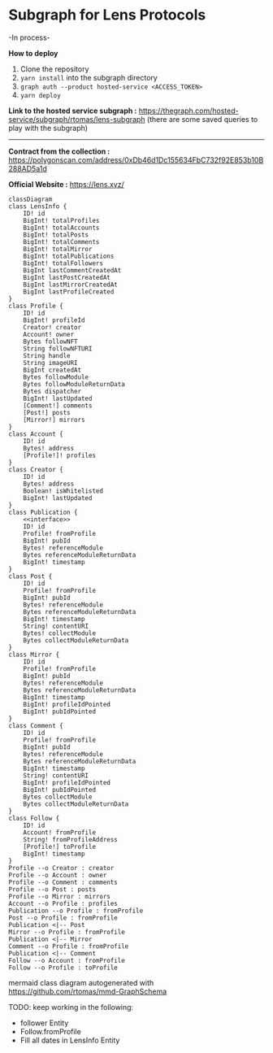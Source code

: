 # Subgraph for Lens Protocols

-In process-

**How to deploy**

1. Clone the repository
2. ``` yarn install ``` into the subgraph directory
3. ```graph auth --product hosted-service <ACCESS_TOKEN>```
4. ```yarn deploy```

**Link to the hosted service subgraph :**
https://thegraph.com/hosted-service/subgraph/rtomas/lens-subgraph
(there are some saved queries to play with the subgraph)

---

**Contract from the collection :**
https://polygonscan.com/address/0xDb46d1Dc155634FbC732f92E853b10B288AD5a1d

**Official Website :**
https://lens.xyz/

```mermaid
classDiagram
class LensInfo {
	ID! id
	BigInt! totalProfiles
	BigInt! totalAccounts
	BigInt! totalPosts
	BigInt! totalComments
	BigInt! totalMirror
	BigInt! totalPublications
	BigInt! totalFollowers
	BigInt lastCommentCreatedAt
	BigInt lastPostCreatedAt
	BigInt lastMirrorCreatedAt
	BigInt lastProfileCreated
}
class Profile {
	ID! id
	BigInt! profileId
	Creator! creator
	Account! owner
	Bytes followNFT
	String followNFTURI
	String handle
	String imageURI
	BigInt createdAt
	Bytes followModule
	Bytes followModuleReturnData
	Bytes dispatcher
	BigInt! lastUpdated
	[Comment!] comments
	[Post!] posts
	[Mirror!] mirrors
}
class Account {
	ID! id
	Bytes! address
	[Profile!]! profiles
}
class Creator {
	ID! id
	Bytes! address
	Boolean! isWhitelisted
	BigInt! lastUpdated
}
class Publication {
	<<interface>>
	ID! id
	Profile! fromProfile
	BigInt! pubId
	Bytes! referenceModule
	Bytes referenceModuleReturnData
	BigInt! timestamp
}
class Post {
	ID! id
	Profile! fromProfile
	BigInt! pubId
	Bytes! referenceModule
	Bytes referenceModuleReturnData
	BigInt! timestamp
	String! contentURI
	Bytes! collectModule
	Bytes collectModuleReturnData
}
class Mirror {
	ID! id
	Profile! fromProfile
	BigInt! pubId
	Bytes! referenceModule
	Bytes referenceModuleReturnData
	BigInt! timestamp
	BigInt! profileIdPointed
	BigInt! pubIdPointed
}
class Comment {
	ID! id
	Profile! fromProfile
	BigInt! pubId
	Bytes! referenceModule
	Bytes referenceModuleReturnData
	BigInt! timestamp
	String! contentURI
	BigInt! profileIdPointed
	BigInt! pubIdPointed
	Bytes collectModule
	Bytes collectModuleReturnData
}
class Follow {
	ID! id
	Account! fromProfile
	String! fromProfileAddress
	[Profile!] toProfile
	BigInt! timestamp
}
Profile --o Creator : creator
Profile --o Account : owner
Profile --o Comment : comments
Profile --o Post : posts
Profile --o Mirror : mirrors
Account --o Profile : profiles
Publication --o Profile : fromProfile
Post --o Profile : fromProfile
Publication <|-- Post
Mirror --o Profile : fromProfile
Publication <|-- Mirror
Comment --o Profile : fromProfile
Publication <|-- Comment
Follow --o Account : fromProfile
Follow --o Profile : toProfile

```

mermaid class diagram autogenerated with https://github.com/rtomas/mmd-GraphSchema

TODO:
keep working in the following:
+ follower Entity
+ Follow.fromProfile
+ Fill all dates in LensInfo Entity 

